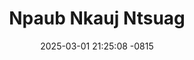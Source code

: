 ---
layout: movie-video-data
date: 2025-03-01 21:25:08 -0815
categories: movie

# Site Attributes
title: "Npaub Nkauj Ntsuag"
permalink: "/movie/Npaub_Nkauj_Ntsuag"

# Movie Attributes
synopsis: "vim leej niam leej txiv tau tuag tseg npaub ua ntsoj ua ntsuag. Daim txhiab tsis tau nav plaug qab tsis tau noj muaj feem ua tsis muaj feem tau. Txoj kev ntsuag tsis muaj leej tws xav tau vim txoj hmoo tsis zoo thiaj li nkaws tau ntoo. Txoj hmoo tsis muaj thiaj li nkaws tau txoj kev ntsuag los quag. khwv lub niaj thaws lub xyoo nyob ntsuab liaj ntsuab teb ua dab ua tsov luag. npaub xyaum nquag thaum kawg lub neej thiaj li xws luag npaub xyaum seej thaum kawg lub neej li txheej. thaum nej saib zaj dab neeg no kuv xav tias nej lub kua muag yeej tauv tsis tau vim hlub dhau. tas li no xwb ua nej tsaug ntau ntau. "
producer: "Trtrat Entertainment"
director: ""
writer: ""
video_link: "https://youtu.be/VHE-JP0RSh0?si=iseghEfyPC0T2JaN"
genre: ""
year: "1992"
release_type: "VHS"
storage: "Center for Hmong Studies"
thumbnail: "/assets/images/movie_thumbnails/Npaub Nkauj Ntsuag.jpeg"
publishing_company: ""

# Sequels + Parts
base_movie: ""
total_parts: 
sequel: ""

# Movie Cast
cast:
#VALUE!
---